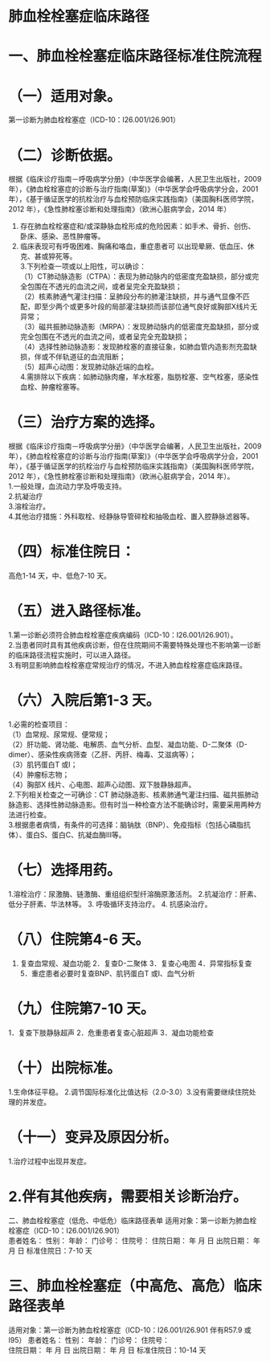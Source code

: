 # 肺血栓栓塞症临床路径  
# 一、肺血栓栓塞症临床路径标准住院流程  
# （一）适用对象。  
第一诊断为肺血栓栓塞症（ICD-10：I26.001/I26.901）  
# （二）诊断依据。  
根据《临床诊疗指南－呼吸病学分册》（中华医学会编著，人民卫生出版社，2009 年），《肺血栓栓塞症的诊断与治疗指南(草案)》（中华医学会呼吸病学分会，2001 年），《基于循证医学的抗栓治疗与血栓预防临床实践指南》（美国胸科医师学院，2012 年），《急性肺栓塞诊断和处理指南》（欧洲心脏病学会，2014 年）  
1. 存在肺血栓栓塞症和/或深静脉血栓形成的危险因素：如手术、骨折、创伤、卧床、感染、恶性肿瘤等。  
2. 临床表现可有呼吸困难、胸痛和咯血，重症患者可 以出现晕厥、低血压、休克、甚或猝死等。  
3.下列检查一项或以上阳性，可以确诊：  
（1）CT肺动脉造影（CTPA）：表现为肺动脉内的低密度充盈缺损，部分或完全包围在不透光的血流之间，或者呈完全充盈缺损；  
（2）核素肺通气灌注扫描：呈肺段分布的肺灌注缺损，并与通气显像不匹配，即至少两个或更多叶段的局部灌注缺损而该部位通气良好或胸部X线片无异常；  
（3）磁共振肺动脉造影（MRPA）：发现肺动脉内的低密度充盈缺损，部分或完全包围在不透光的血流之间，或者呈完全充盈缺损；  
（4）选择性肺动脉造影：发现肺栓塞的直接征象，如肺血管内造影剂充盈缺损，伴或不伴轨道征的血流阻断；  
（5）超声心动图：发现肺动脉近端的血栓。  
4.需排除以下疾病：如肺动脉肉瘤，羊水栓塞，脂肪栓塞、空气栓塞，感染性血栓、肿瘤栓塞等。  
# （三）治疗方案的选择。  
根据《临床诊疗指南－呼吸病学分册》（中华医学会编著，人民卫生出版社，2009 年），《肺血栓栓塞症的诊断与治疗指南(草案)》（中华医学会呼吸病学分会，2001 年），《基于循证医学的抗栓治疗与血栓预防临床实践指南》（美国胸科医师学院，2012 年），《急性肺栓塞诊断和处理指南》（欧洲心脏病学会，2014 年）。  
1.一般处理，血流动力学及呼吸支持。  
2.抗凝治疗  
3.溶栓治疗。  
4.其他治疗措施：外科取栓、经静脉导管碎栓和抽吸血栓、置入腔静脉滤器等。  
# （四）标准住院日：  
高危1-14 天，中、低危7-10 天。  
# （五）进入路径标准。  
1.第一诊断必须符合肺血栓栓塞症疾病编码（ICD-10：I26.001/I26.901）。  
2.当患者同时具有其他疾病诊断，但在住院期间不需要特殊处理也不影响第一诊断的临床路径流程实施时，可以进入路径。  
3.有明显影响肺血栓栓塞症常规治疗的情况，不进入肺血栓栓塞症临床路径。  
# （六）入院后第1-3 天。  
1.必需的检查项目：  
（1）血常规、尿常规、便常规；  
（2）肝功能、肾功能、电解质、血气分析、血型、凝血功能、D-二聚体（D-dimer）、感染性疾病筛查（乙肝、丙肝、梅毒、艾滋病等）；  
（3）肌钙蛋白T 或I；  
（4）肿瘤标志物；  
（4）胸部X 线片、心电图、超声心动图、双下肢静脉超声。  
2.下列相关检查之一可确诊：CT 肺动脉造影、核素肺通气灌注扫描、磁共振肺动脉造影、选择性肺动脉造影。但有时当一种检查方法不能确诊时，需要采用两种方法进行检查。  
3.根据患者病情，有条件的可选择：脑钠肽（BNP）、免疫指标（包括心磷脂抗体）、蛋白S、蛋白C、抗凝血酶Ⅲ等。  
# （七）选择用药。  
1.溶栓治疗：尿激酶、链激酶、重组组织型纤溶酶原激活剂。 2.抗凝治疗：肝素、低分子肝素、华法林等。  3. 呼吸循环支持治疗。 4. 抗感染治疗。  
# （八）住院第4-6 天。  
1. 复查血常规、凝血功能 2．复查D-二聚体 3．复查心电图 4．异常指标复查 5．重症患者必要时复查BNP、肌钙蛋白T 或I、血气分析  
# （九）住院第7-10 天。  
1．复查下肢静脉超声 2．危重患者复查心脏超声 3．凝血功能检查  
# （十）出院标准。  
1.生命体征平稳。 2.调节国际标准化比值达标（2.0-3.0）3.没有需要继续住院处理的并发症。  
# （十一）变异及原因分析。  
1.治疗过程中出现并发症。  
# 2.伴有其他疾病，需要相关诊断治疗。  
二、肺血栓栓塞症（低危、中低危）临床路径表单 适用对象：第一诊断为肺血栓栓塞症（ICD-10：I26.001/I26.901）  
患者姓名：           性别：    年龄：    门诊号：       住院号：       住院日期：    年  月  日  出院日期：    年  月   日   标准住院日：7-10 天  
# 三、肺血栓栓塞症（中高危、高危）临床路径表单  
适用对象：第一诊断为肺血栓栓塞症（ICD-10：I26.001/I26.901 伴有R57.9 或I95） 患者姓名：           性别：    年龄：    门诊号：       住院号：  
住院日期：   年  月  日 出院日期：   年  月   日  标准住院日：10-14 天  
